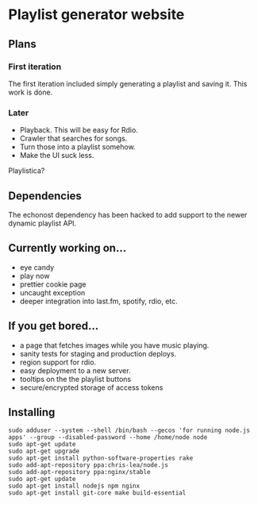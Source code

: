# Playlist generator website

## Plans

### First iteration

The first iteration included simply generating a playlist and saving it.  This work is done.

### Later

* Playback. This will be easy for Rdio.
* Crawler that searches for songs. 
* Turn those into a playlist somehow.
* Make the UI suck less.

Playlistica?

## Dependencies

The echonost dependency has been hacked to add support to the newer dynamic playlist API.

## Currently working on...

* eye candy
* play now
* prettier cookie page
* uncaught exception
* deeper integration into last.fm, spotify, rdio, etc.

## If you get bored...

* a page that fetches images while you have music playing.
* sanity tests for staging and production deploys.
* region support for rdio.
* easy deployment to a new server.
* tooltips on the the playlist buttons
* secure/encrypted storage of access tokens

## Installing

    sudo adduser --system --shell /bin/bash --gecos 'for running node.js apps' --group --disabled-password --home /home/node node
    sudo apt-get update
    sudo apt-get upgrade
    sudo apt-get install python-software-properties rake
    sudo add-apt-repository ppa:chris-lea/node.js
    sudo add-apt-repository ppa:nginx/stable
    sudo apt-get update
    sudo apt-get install nodejs npm nginx
    sudo apt-get install git-core make build-essential
